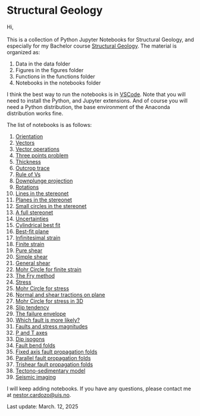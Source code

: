 # Structural Geology
Hi,
\
\
This is a collection of Python Jupyter Notebooks for Structural Geology, and especially for my Bachelor course [Structural Geology](https://www.youtube.com/playlist?list=PL1Oi4O0iZ7iYI4AsAV5JAsYzrB_M96L_y). The material is organized as:

1. Data in the data folder
2. Figures in the figures folder
3. Functions in the functions folder
4. Notebooks in the notebooks folder

I think the best way to run the notebooks is in [VSCode](https://code.visualstudio.com). Note that you will need to install the Python, and Jupyter extensions. And of course you will need a Python distribution, the base environment of the Anaconda distribution works fine.

The list of notebooks is as follows:

1. [Orientation](/notebooks/nb1_orientation.ipynb)
2. [Vectors](/notebooks/nb2_vectors.ipynb)
3. [Vector operations](/notebooks/nb3_vector_operations.ipynb)
4. [Three points problem](/notebooks/nb4_three_points.ipynb)
5. [Thickness](/notebooks/nb5_thickness.ipynb)
6. [Outcrop trace](/notebooks/nb6_outcrop_trace.ipynb)
7. [Rule of Vs](/notebooks/nb7_rule_of_vs.ipynb)
8. [Downplunge projection](/notebooks/nb8_downplunge_proj.ipynb)
9. [Rotations](/notebooks/nb9_rotations.ipynb)
10. [Lines in the stereonet](/notebooks/nb10_stereo_lines.ipynb)
11. [Planes in the stereonet](/notebooks/nb11_stereo_planes.ipynb)
12. [Small circles in the stereonet](/notebooks/nb12_stereo_small_circles.ipynb)
13. [A full stereonet](/notebooks/nb13_stereonet.ipynb)
14. [Uncertainties](/notebooks/nb14_uncertainties.ipynb)
15. [Cylindrical best fit](/notebooks/nb15_bestfit_fold_axis.ipynb)
16. [Best-fit plane](/notebooks/nb16_bestfit_plane.ipynb)
17. [Infinitesimal strain](/notebooks/nb17_infinitesimal_strain.ipynb)
18. [Finite strain](/notebooks/nb18_finite_strain.ipynb)
19. [Pure shear](/notebooks/nb19_pure_shear.ipynb)
20. [Simple shear](/notebooks/nb20_simple_shear.ipynb)
21. [General shear](/notebooks/nb21_general_shear.ipynb)
22. [Mohr Circle for finite strain](/notebooks/nb22_mohr_circle_strain.ipynb)
23. [The Fry method](/notebooks/nb23_fry_method.ipynb)
24. [Stress](/notebooks/nb24_stress.ipynb)
25. [Mohr Circle for stress](/notebooks/nb25_mohr_circle_stress.ipynb)
26. [Normal and shear tractions on plane](/notebooks/nb26_tractions_on_plane.ipynb)
27. [Mohr Circle for stress in 3D](/notebooks/nb27_mohr_circle_stress_3d.ipynb)
28. [Slip tendency](/notebooks/nb28_slip_tendency.ipynb)
29. [The failure envelope](/notebooks/nb29_failure_envelope.ipynb)
30. [Which fault is more likely?](/notebooks/nb30_fault_likelihood.ipynb)
31. [Faults and stress magnitudes](/notebooks/nb31_faults_magnitude_stress.ipynb)
32. [P and T axes](/notebooks/nb32_p_t_axes.ipynb)
33. [Dip isogons](/notebooks/nb33_dip_isogons.ipynb)
34. [Fault bend folds](/notebooks/nb34_fault_bend_fold.ipynb)
35. [Fixed axis fault propagation folds](/notebooks/nb35_fixed_axis_fpf.ipynb)
36. [Parallel fault propagation folds](/notebooks/nb36_parallel_fpf.ipynb)
37. [Trishear fault propagation folds](/notebooks/nb37_trishear.ipynb)
38. [Tectono-sedimentary model](/notebooks/nb38_tect_sed_model.ipynb)
39. [Seismic imaging](/notebooks/nb39_seismic_image.ipynb)


I will keep adding notebooks. If you have any questions, please contact me at [nestor.cardozo@uis.no](mailto:nestor.cardozo@uis.no).

Last update: March. 12, 2025